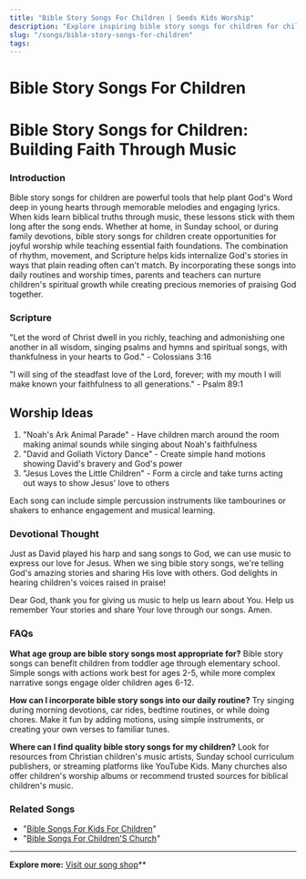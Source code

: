 ```yaml
---
title: "Bible Story Songs For Children | Seeds Kids Worship"
description: "Explore inspiring bible story songs for children for children's worship and faith development. Biblical music resources for families and ministry."
slug: "/songs/bible-story-songs-for-children"
tags:
---
```


# Bible Story Songs For Children

# Bible Story Songs for Children: Building Faith Through Music

### Introduction
Bible story songs for children are powerful tools that help plant God's Word deep in young hearts through memorable melodies and engaging lyrics. When kids learn biblical truths through music, these lessons stick with them long after the song ends. Whether at home, in Sunday school, or during family devotions, bible story songs for children create opportunities for joyful worship while teaching essential faith foundations. The combination of rhythm, movement, and Scripture helps kids internalize God's stories in ways that plain reading often can't match. By incorporating these songs into daily routines and worship times, parents and teachers can nurture children's spiritual growth while creating precious memories of praising God together.

### Scripture
"Let the word of Christ dwell in you richly, teaching and admonishing one another in all wisdom, singing psalms and hymns and spiritual songs, with thankfulness in your hearts to God." - Colossians 3:16

"I will sing of the steadfast love of the Lord, forever; with my mouth I will make known your faithfulness to all generations." - Psalm 89:1

## Worship Ideas
1. "Noah's Ark Animal Parade" - Have children march around the room making animal sounds while singing about Noah's faithfulness
2. "David and Goliath Victory Dance" - Create simple hand motions showing David's bravery and God's power
3. "Jesus Loves the Little Children" - Form a circle and take turns acting out ways to show Jesus' love to others

Each song can include simple percussion instruments like tambourines or shakers to enhance engagement and musical learning.

### Devotional Thought
Just as David played his harp and sang songs to God, we can use music to express our love for Jesus. When we sing bible story songs, we're telling God's amazing stories and sharing His love with others. God delights in hearing children's voices raised in praise!

Dear God, thank you for giving us music to help us learn about You. Help us remember Your stories and share Your love through our songs. Amen.

### FAQs
**What age group are bible story songs most appropriate for?**
Bible story songs can benefit children from toddler age through elementary school. Simple songs with actions work best for ages 2-5, while more complex narrative songs engage older children ages 6-12.

**How can I incorporate bible story songs into our daily routine?**
Try singing during morning devotions, car rides, bedtime routines, or while doing chores. Make it fun by adding motions, using simple instruments, or creating your own verses to familiar tunes.

**Where can I find quality bible story songs for my children?**
Look for resources from Christian children's music artists, Sunday school curriculum publishers, or streaming platforms like YouTube Kids. Many churches also offer children's worship albums or recommend trusted sources for biblical children's music.

### Related Songs

- "[Bible Songs For Kids For Children](/songs/bible-songs-for-kids-for-children/)"
- "[Bible Songs For Children'S Church](/songs/bible-songs-for-children-s-church/)"

---

**Explore more:** [Visit our song shop](https://seedskidsworship.com/shop)**

<!-- Schema Markup -->
<script type="application/ld+json">
{
  "@context": "https://schema.org",
  "@type": "MusicRecording",
  "name": "Bible Story Songs For Children",
  "byArtist": {
    "@type": "MusicGroup",
    "name": "Seeds Kids Worship"
  },
  "isFamilyFriendly": true,
  "url": "https://seedskidsworship.com/songs/bible-story-songs-for-children/"
}
</script>